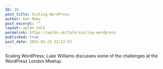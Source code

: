 ```yaml
---
ID: 39
post_title: Scaling WordPress
author: Dan Maby
post_excerpt: ""
layout: wpldn_talk
permalink: https://wpldn.uk/talk/scaling-wordpress
published: true
post_date: 2015-01-23 22:12:55
---
```

Scaling WordPress; Luke Williams discusses some of the challenges at the WordPress London Meetup.